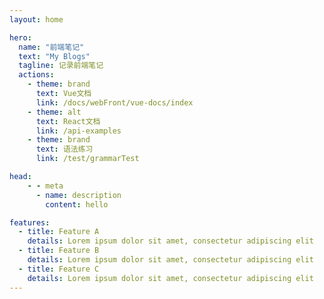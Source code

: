```yaml
---
layout: home

hero:
  name: "前端笔记"
  text: "My Blogs"
  tagline: 记录前端笔记
  actions:
    - theme: brand
      text: Vue文档
      link: /docs/webFront/vue-docs/index
    - theme: alt
      text: React文档
      link: /api-examples
    - theme: brand
      text: 语法练习
      link: /test/grammarTest

head:
    - - meta
      - name: description
        content: hello

features:
  - title: Feature A
    details: Lorem ipsum dolor sit amet, consectetur adipiscing elit
  - title: Feature B
    details: Lorem ipsum dolor sit amet, consectetur adipiscing elit
  - title: Feature C
    details: Lorem ipsum dolor sit amet, consectetur adipiscing elit
---
```


